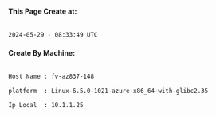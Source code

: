 
   
#### This Page Create at:

```bash

2024-05-29 - 08:33:49 UTC

```

#### Create By Machine:

```bash

Host Name : fv-az837-148

platform  : Linux-6.5.0-1021-azure-x86_64-with-glibc2.35

Ip Local  : 10.1.1.25

```

